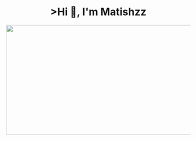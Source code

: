 <h1 align="center">>Hi 👋, I'm Matishzz </h1>

<p align="center">
<img src="https://media.tenor.com/9VvvTMbjviUAAAAC/leticia-fate-fate-juana-de-arco.gif" width="600" height="300">
